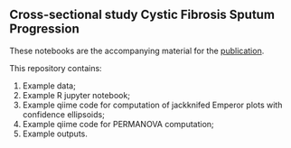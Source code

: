 ## Cross-sectional study Cystic Fibrosis Sputum Progression 
These notebooks are the accompanying material for the [publication]().

This repository contains:

1. Example data;
2. Example R jupyter notebook;
3. Example qiime code for computation of jackknifed Emperor plots with confidence ellipsoids;
4. Example qiime code for PERMANOVA computation;
5. Example outputs.




